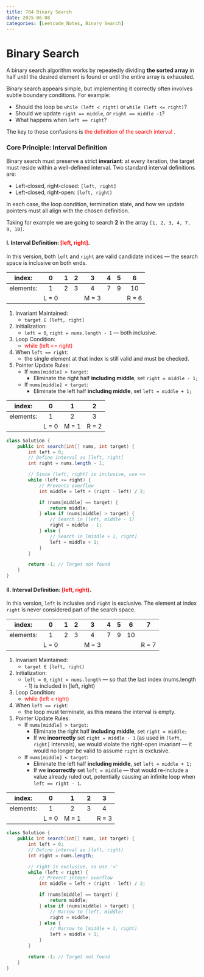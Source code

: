 ```yaml
---
title: 704 Binary Search
date: 2025-06-08
categories: [Leetcode_Notes, Binary Search]
---
```


# Binary Search
A binary search algorithm works by repeatedly dividing **the sorted array** in half until the desired element is found or until the entire array is exhausted. 

Binary search appears simple, but implementing it correctly often involves subtle boundary conditions. For example:
- Should the loop be ```while (left < right)``` or ```while (left <= right)```?
- Should we update ```right == middle```, or ```right == middle -1```? 
- What happens when ```left == right```?

The key to these confusions is <font color = red> the definition of the search interval </font>.



### Core Principle: Interval Definition
Binary search must preserve a strict **invariant**: at every iteration, the target must reside within a well-defined interval. Two standard interval definitions are:
- Left-closed, right-closed: ```[left, right]```
- Left-closed, right-open: ```[left, right)```

In each case, the loop condition, termination state, and how we update pointers must all align with the chosen definition.


Taking for example we are going to search **2** in the array ```[1, 2, 3, 4, 7, 9, 10]```.

#### I. Interval Definition: <font color = red> [left, right]</font>.
In this version, both ```left``` and ```right``` are valid candidate indices — the search space is inclusive on both ends.


   
|index:    | 0   | 1   | 2   | 3   | 4   | 5   |  6  | 
|  :--:    | :--:| :--:| :--:| :--:| :--:| :--:| :--:| 
|elements: | 1   | 2   | 3   | 4   | 7   |  9  |  10 |
|          |L = 0|      |     | M = 3    |     |     | R = 6|

  1. Invariant Maintained:
     - ```target ∈ [left, right]```
  2. Initialization:
     - ```left = 0```, ```right = nums.length - 1``` — both inclusive.
  3. Loop Condition:  
     - <font color = red> while (left <= right)</font>
  4. When ```left == right```:
     - the single element at that index is still valid and must be checked.
  5. Pointer Update Rules:
     - If ```nums[middle] > target```: 
       - Eliminate the right half **including middle**, set ```right = middle - 1;```
     - If ```nums[middle] < target```:
       - Eliminate the left half **including middle**, set ```left = middle + 1;```
  
| index:    | 0   | 1   | 2   |
|  :--:     | :--:| :--: | :--:|
|elements:  | 1   | 2    | 3   |
|           |L = 0| M = 1 | R = 2|


```java
class Solution {
    public int search(int[] nums, int target) {
        int left = 0;
        // Define interval as [left, right]
        int right = nums.length - 1; 

        // Since [left, right] is inclusive, use <=
        while (left <= right) { 
            // Prevents overflow
            int middle = left + (right - left) / 2; 

            if (nums[middle] == target) {
                return middle;
            } else if (nums[middle] > target) {
                // Search in [left, middle - 1]
                right = middle - 1; 
            } else {
                // Search in [middle + 1, right]
                left = middle + 1; 
            }
        }

        return -1; // Target not found
    }
}
```

#### II. Interval Definition: <font color = red> [left, right)</font>.
In this version, ```left``` is inclusive and ```right``` is exclusive. The element at index ```right``` is never considered part of the search space.

|index:    | 0   | 1   | 2   | 3   | 4   | 5   |  6  |  7  |
|  :--:    | :--:| :--:| :--:| :--:| :--:| :--:| :--:| :--:|
|elements: | 1   | 2   | 3   | 4   | 7   |  9  |  10 |     |
|          |L = 0|      |    | M = 3|    |     |      | R = 7|


  1. Invariant Maintained:
     - ```target ∈ [left, right)``` 
  2. Initialization:
     - ```left = 0```, ```right = nums.length``` — so that the last index (nums.length - 1) is included in [left, right)
  3. Loop Condition:  
     - <font color = red> while (left < right)</font>
  4. When ```left == right```:
     - the loop must terminate, as this means the interval is empty.
  5. Pointer Update Rules:
     - If ```nums[middle] > target```: 
       - Eliminate the right half **including middle**, set ```right = middle;```
       - If we **incorrectly** set ```right = middle - 1``` (as used in ```[left, right]``` intervals), we would violate the right-open invariant — it would no longer be valid to assume ```right``` is exclusive.
     - If ```nums[middle] < target```:
       - Eliminate the left half **including middle**, set ```left = middle + 1;```
       - If we **incorrectly** set ```left = middle``` — that would re-include a value already ruled out, potentially causing an infinite loop when ```left == right - 1```.


| index:    | 0   | 1   | 2   | 3    |
|  :--:     | :--:| :--: | :--:| :--:|
|elements:  | 1   | 2    | 3   |  4  |
|           |L = 0| M = 1|     | R = 3

```java
class Solution {
    public int search(int[] nums, int target) {
        int left = 0;
        // Define interval as [left, right)
        int right = nums.length; 

        // right is exclusive, so use '<'
        while (left < right) {   
            // Prevent integer overflow
            int middle = left + (right - left) / 2;

            if (nums[middle] == target) {
                return middle; 
            } else if (nums[middle] > target) {
                // Narrow to [left, middle)
                right = middle; 
            } else {
                // Narrow to [middle + 1, right)
                left = middle + 1; 
            }
        }

        return -1; // Target not found
    }
}
```



